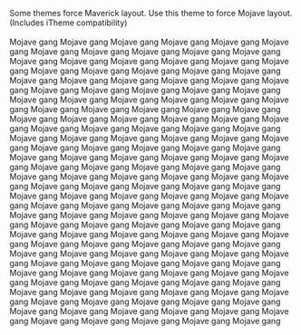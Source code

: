 Some themes force Maverick layout. Use this theme to force Mojave layout. (Includes iTheme compatibility) <br>
<br>
Mojave gang Mojave gang Mojave gang Mojave gang Mojave gang Mojave gang Mojave gang Mojave gang Mojave gang Mojave gang Mojave gang Mojave gang Mojave gang Mojave gang Mojave gang Mojave gang Mojave gang Mojave gang Mojave gang Mojave gang Mojave gang Mojave gang Mojave gang Mojave gang Mojave gang Mojave gang Mojave gang Mojave gang Mojave gang Mojave gang Mojave gang Mojave gang Mojave gang Mojave gang Mojave gang Mojave gang Mojave gang Mojave gang Mojave gang Mojave gang Mojave gang Mojave gang Mojave gang Mojave gang Mojave gang Mojave gang Mojave gang Mojave gang Mojave gang Mojave gang Mojave gang Mojave gang Mojave gang Mojave gang Mojave gang Mojave gang Mojave gang Mojave gang Mojave gang Mojave gang Mojave gang Mojave gang Mojave gang Mojave gang Mojave gang Mojave gang Mojave gang Mojave gang Mojave gang Mojave gang Mojave gang Mojave gang Mojave gang Mojave gang Mojave gang Mojave gang Mojave gang Mojave gang Mojave gang Mojave gang Mojave gang Mojave gang Mojave gang Mojave gang Mojave gang Mojave gang Mojave gang Mojave gang Mojave gang Mojave gang Mojave gang Mojave gang Mojave gang Mojave gang Mojave gang Mojave gang Mojave gang Mojave gang Mojave gang Mojave gang Mojave gang Mojave gang Mojave gang Mojave gang Mojave gang Mojave gang Mojave gang Mojave gang Mojave gang Mojave gang Mojave gang Mojave gang Mojave gang Mojave gang Mojave gang Mojave gang Mojave gang Mojave gang Mojave gang Mojave gang Mojave gang Mojave gang Mojave gang Mojave gang Mojave gang Mojave gang Mojave gang Mojave gang Mojave gang Mojave gang Mojave gang Mojave gang Mojave gang Mojave gang Mojave gang Mojave gang Mojave gang Mojave gang Mojave gang Mojave gang Mojave gang Mojave gang Mojave gang Mojave gang Mojave gang Mojave gang Mojave gang Mojave gang Mojave gang Mojave gang Mojave gang Mojave gang Mojave gang Mojave gang Mojave gang Mojave gang Mojave gang Mojave gang Mojave gang Mojave gang Mojave gang Mojave gang Mojave gang Mojave gang Mojave gang 